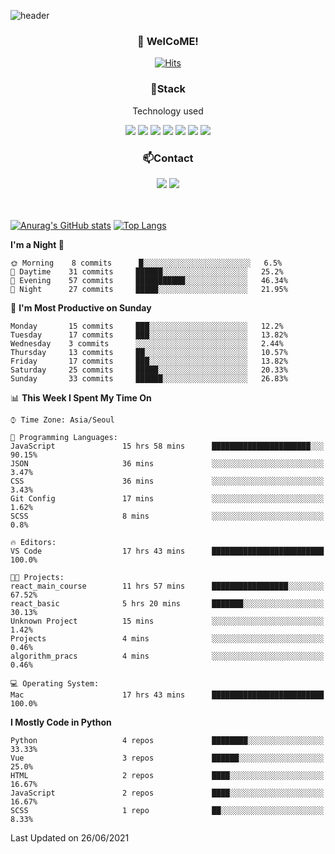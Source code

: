 ![header](https://capsule-render.vercel.app/api?type=waving&color=gradient&height=200&text=Kyungjoon&fontAlign=70&fontAlignY=40&animation=twinkling)

<h3 align="center">👋 WelCoME!</h3>

<div align=center>
  
[![Hits](https://hits.seeyoufarm.com/api/count/incr/badge.svg?url=https%3A%2F%2Fgithub.com%2Fuvula6921&count_bg=%2322BAC9&title_bg=%23827F7F&icon=iconify.svg&icon_color=%2325A27F&title=visits&edge_flat=false)](https://hits.seeyoufarm.com)
  
</div>
<h3 align="center">📌Stack</h3>
<p align="center">Technology used</p>
<div align="center"><img src="https://img.shields.io/badge/HTML5-E34F26?style=flat-square&logo=HTML5&logoColor=white"></img> <img src="https://img.shields.io/badge/CSS3-0A84FF?style=flat-square&logo=CSS3&logoColor=white"></img> <img src="https://img.shields.io/badge/JavaScript-FFCD11?style=flat-square&logo=JavaScript&logoColor=white"></img> <img src="https://img.shields.io/badge/React-00BCF6?style=flat-square&logo=React&logoColor=white"></img> <img src="https://img.shields.io/badge/jQuery-3655FF?style=flat-square&logo=jQuery&logoColor=white"></img> <img src="https://img.shields.io/badge/Ruby-E0115F?style=flat-square&logo=Ruby&logoColor=white"></img> <img src="https://img.shields.io/badge/Python-4B8BBE?style=flat-square&logo=Python&logoColor=white"></img></div>

<h3 align="center">📫Contact</h3>
<div align="center"><a href="https://velog.io/@uvula6921/"><img src="https://img.shields.io/badge/Blog-20c997?style=flat-square&logo=V&logoColor=white"/></a> <a href="pkj6921@gmail.com"><img src="https://img.shields.io/badge/Gmail-EA4335?style=flat-square&logo=Gmail&logoColor=white"/></a></div>
<br>
<br>

[![Anurag's GitHub stats](https://github-readme-stats.vercel.app/api?username=uvula6921&hide=stars,issues&show_icons=true&count_private=true&theme=tokyonight)](https://github.com/anuraghazra/github-readme-stats)
[![Top Langs](https://github-readme-stats.vercel.app/api/top-langs/?username=uvula6921&hide=css,jupyter%20notebook,html&exclude_repo=profile_page,uvula6921,uvula6921.github.io&layout=compact&langs_count=8)](https://github.com/anuraghazra/github-readme-stats)

<!--START_SECTION:waka-->
**I'm a Night 🦉** 

```text
🌞 Morning    8 commits      █░░░░░░░░░░░░░░░░░░░░░░░░   6.5% 
🌆 Daytime    31 commits     ██████░░░░░░░░░░░░░░░░░░░   25.2% 
🌃 Evening    57 commits     ███████████░░░░░░░░░░░░░░   46.34% 
🌙 Night      27 commits     █████░░░░░░░░░░░░░░░░░░░░   21.95%

```
📅 **I'm Most Productive on Sunday** 

```text
Monday       15 commits     ███░░░░░░░░░░░░░░░░░░░░░░   12.2% 
Tuesday      17 commits     ███░░░░░░░░░░░░░░░░░░░░░░   13.82% 
Wednesday    3 commits      ░░░░░░░░░░░░░░░░░░░░░░░░░   2.44% 
Thursday     13 commits     ██░░░░░░░░░░░░░░░░░░░░░░░   10.57% 
Friday       17 commits     ███░░░░░░░░░░░░░░░░░░░░░░   13.82% 
Saturday     25 commits     █████░░░░░░░░░░░░░░░░░░░░   20.33% 
Sunday       33 commits     ██████░░░░░░░░░░░░░░░░░░░   26.83%

```


📊 **This Week I Spent My Time On** 

```text
⌚︎ Time Zone: Asia/Seoul

💬 Programming Languages: 
JavaScript               15 hrs 58 mins      ██████████████████████░░░   90.15% 
JSON                     36 mins             ░░░░░░░░░░░░░░░░░░░░░░░░░   3.47% 
CSS                      36 mins             ░░░░░░░░░░░░░░░░░░░░░░░░░   3.43% 
Git Config               17 mins             ░░░░░░░░░░░░░░░░░░░░░░░░░   1.62% 
SCSS                     8 mins              ░░░░░░░░░░░░░░░░░░░░░░░░░   0.8%

🔥 Editors: 
VS Code                  17 hrs 43 mins      █████████████████████████   100.0%

🐱‍💻 Projects: 
react_main_course        11 hrs 57 mins      █████████████████░░░░░░░░   67.52% 
react_basic              5 hrs 20 mins       ███████░░░░░░░░░░░░░░░░░░   30.13% 
Unknown Project          15 mins             ░░░░░░░░░░░░░░░░░░░░░░░░░   1.42% 
Projects                 4 mins              ░░░░░░░░░░░░░░░░░░░░░░░░░   0.46% 
algorithm_pracs          4 mins              ░░░░░░░░░░░░░░░░░░░░░░░░░   0.46%

💻 Operating System: 
Mac                      17 hrs 43 mins      █████████████████████████   100.0%

```

**I Mostly Code in Python** 

```text
Python                   4 repos             ████████░░░░░░░░░░░░░░░░░   33.33% 
Vue                      3 repos             ██████░░░░░░░░░░░░░░░░░░░   25.0% 
HTML                     2 repos             ████░░░░░░░░░░░░░░░░░░░░░   16.67% 
JavaScript               2 repos             ████░░░░░░░░░░░░░░░░░░░░░   16.67% 
SCSS                     1 repo              ██░░░░░░░░░░░░░░░░░░░░░░░   8.33%

```



 Last Updated on 26/06/2021
<!--END_SECTION:waka-->

